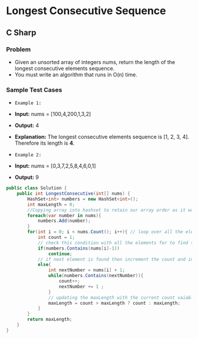 
# Longest Consecutive Sequence
## C Sharp

### Problem
- Given an unsorted array of integers nums, return the length of the longest consecutive elements sequence.
- You must write an algorithm that runs in O(n) time.

### Sample Test Cases
- `Example 1:`
- **Input:** nums = [100,4,200,1,3,2]
- **Output:** 4
- **Explanation:** The longest consecutive elements sequence is [1, 2, 3, 4]. Therefore its length is **4**.

- `Example 2:`
- **Input:** nums = [0,3,7,2,5,8,4,6,0,1]
- **Output:** 9
 

```C#
public class Solution {
    public int LongestConsecutive(int[] nums) {
        HashSet<int> numbers = new HashSet<int>();
        int maxLength = 0;
        //Copying array into hashset to retain our array order as it was before
        foreach(var number in nums){
            numbers.Add(number);
        }
        for(int i = 0; i < nums.Count(); i++){ // loop over all the elements in the array
            int count = 1;
            // check this condition with all the elements for to find the bottom most digit in the sequence in order to start the count.{from example 1 => other than '100','200','1' every other elements just skip the else part}
            if(numbers.Contains(nums[i]-1)) 
                continue;
            // if next element is found then increment the count and increment that element also, until the next element would not find.
            else{
                int nextNumber = nums[i] + 1;
                while(numbers.Contains(nextNumber)){
                    count++;
                    nextNumber += 1 ;
                }
                // updating the maxLength with the current count vaiable
                maxLength = count > maxLength ? count : maxLength;
            }
        }
        return maxLength;
    }
}
```